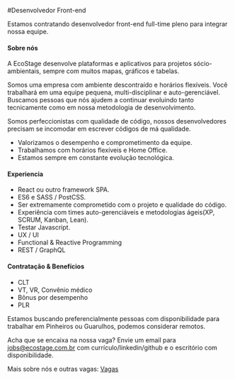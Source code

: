 #Desenvolvedor Front-end

Estamos contratando desenvolvedor front-end full-time pleno para integrar nossa equipe.

#### Sobre nós

A EcoStage desenvolve plataformas e aplicativos para projetos sócio-ambientais, sempre com muitos mapas, gráficos e tabelas.

Somos uma empresa com ambiente descontraído e horários flexíveis. Você trabalhará em uma equipe pequena, multi-disciplinar e auto-gerenciável. Buscamos pessoas que nós ajudem a continuar evoluindo tanto tecnicamente como em nossa metodologia de desenvolvimento.

Somos perfeccionistas com qualidade de código, nossos desenvolvedores precisam se incomodar em escrever códigos de má qualidade.

- Valorizamos o desempenho e comprometimento da equipe.
- Trabalhamos com horários flexíveis e Home Office.
- Estamos sempre em constante evolução tecnológica.

#### Experiencia
- React ou outro framework SPA.
- ES6 e SASS / PostCSS.
- Ser extremamente comprometido com o projeto e qualidade do código.
- Experiência com times auto-gerenciáveis e metodologias ágeis(XP, SCRUM, Kanban, Lean). 
- Testar Javascript.
- UX / UI
- Functional & Reactive Programming
- REST / GraphQL

#### Contratação & Benefícios
- CLT
- VT, VR, Convênio médico
- Bônus por desempenho
- PLR

Estamos buscando preferencialmente pessoas com disponibilidade para trabalhar em Pinheiros ou Guarulhos, podemos considerar remotos.

Acha que se encaixa na nossa vaga? Envie um email para jobs@ecostage.com.br com currículo/linkedin/github e o escritório com disponibilidade.

Mais sobre nós e outras vagas: [Vagas](https://github.com/ecostage/vagas)
